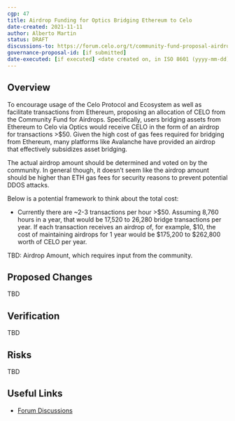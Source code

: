```yaml
---
cgp: 47
title: Airdrop Funding for Optics Bridging Ethereum to Celo
date-created: 2021-11-11
author: Alberto Martin
status: DRAFT
discussions-to: https://forum.celo.org/t/community-fund-proposal-airdrop-funding-for-optics-bridging-ethereum-celo/2382
governance-proposal-id: [if submitted]
date-executed: [if executed] <date created on, in ISO 8601 (yyyy-mm-dd) format>
---
```

## Overview
To encourage usage of the Celo Protocol and Ecosystem as well as facilitate transactions from Ethereum, proposing an allocation of CELO from the Community Fund for Airdrops. Specifically, users bridging assets from Ethereum to Celo via Optics would receive CELO in the form of an airdrop for transactions >$50. Given the high cost of gas fees required for bridging from Ethereum, many platforms like Avalanche have provided an airdrop that effectively subsidizes asset bridging. 

The actual airdrop amount should be determined and voted on by the community. In general though, it doesn’t seem like the airdrop amount should be higher than ETH gas fees for security reasons to prevent potential DDOS attacks. 

Below is a potential framework to think about the total cost:
* Currently there are ~2-3 transactions per hour >$50. Assuming 8,760 hours in a year, that would be 17,520 to 26,280 bridge transactions per year. If each transaction receives an airdrop of, for example, $10, the cost of maintaining airdrops for 1 year would be $175,200 to $262,800 worth of CELO per year.

TBD: Airdrop Amount, which requires input from the community.

## Proposed Changes
TBD

## Verification
TBD

## Risks
TBD

## Useful Links
* [Forum Discussions](https://forum.celo.org/t/community-fund-proposal-airdrop-funding-for-optics-bridging-ethereum-celo/2382)
